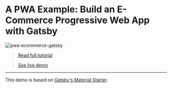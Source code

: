 # A PWA Example: Build an E-Commerce Progressive Web App with Gatsby

![pwa-ecommerce-gatsby](https://snipcart.com/media/203675/pwa-example-ecommerce-live-demo.png)

> [Read full tutorial](https://snipcart.com/blog/pwa-example-ecommerce-gatsby)

> [See live demo](https://snipcart.github.io/gatsby-pwa-demo/)

***

This demo is based on [Gatsby's Material Starter](https://github.com/Vagr9K/gatsby-material-starter).